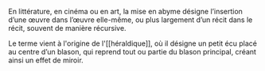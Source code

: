 En littérature, en cinéma ou en art, la mise en abyme désigne l’insertion d’une œuvre dans l’œuvre elle-même, ou plus largement d’un récit dans le récit, souvent de manière récursive.

Le terme vient à l'origine de l'[[héraldique]], où il désigne un petit écu placé au centre d’un blason, qui reprend tout ou partie du blason principal, créant ainsi un effet de miroir.

